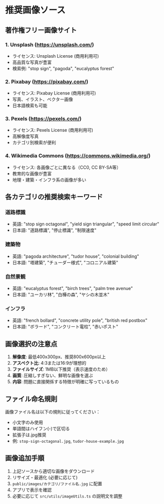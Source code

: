 # 推奨画像ソース

## 著作権フリー画像サイト

### 1. **Unsplash** (https://unsplash.com/)
- ライセンス: Unsplash License (商用利用可)
- 高品質な写真が豊富
- 検索例: "stop sign", "pagoda", "eucalyptus forest"

### 2. **Pixabay** (https://pixabay.com/)
- ライセンス: Pixabay License (商用利用可)
- 写真、イラスト、ベクター画像
- 日本語検索も可能

### 3. **Pexels** (https://pexels.com/)
- ライセンス: Pexels License (商用利用可)
- 高解像度写真
- カテゴリ別検索が便利

### 4. **Wikimedia Commons** (https://commons.wikimedia.org/)
- ライセンス: 各画像ごとに異なる（CC0, CC BY-SA等）
- 教育的な画像が豊富
- 地理・建築・インフラ系の画像が多い

## 各カテゴリの推奨検索キーワード

### 道路標識
- 英語: "stop sign octagonal", "yield sign triangular", "speed limit circular"
- 日本語: "道路標識", "停止標識", "制限速度"

### 建築物
- 英語: "pagoda architecture", "tudor house", "colonial building"
- 日本語: "塔建築", "チューダー様式", "コロニアル建築"

### 自然景観
- 英語: "eucalyptus forest", "birch trees", "palm tree avenue"
- 日本語: "ユーカリ林", "白樺の森", "ヤシの木並木"

### インフラ
- 英語: "french bollard", "concrete utility pole", "british red postbox"
- 日本語: "ボラード", "コンクリート電柱", "赤いポスト"

## 画像選択の注意点

1. **解像度**: 最低400x300px、推奨800x600px以上
2. **アスペクト比**: 4:3または16:9が理想的
3. **ファイルサイズ**: 1MB以下推奨（表示速度のため）
4. **画質**: 圧縮しすぎない、鮮明な画像を選ぶ
5. **内容**: 問題に直接関係する特徴が明確に写っているもの

## ファイル命名規則

画像ファイル名は以下の規則に従ってください：
- 小文字のみ使用
- 単語間はハイフン(-)で区切る
- 拡張子は.jpg推奨
- 例: `stop-sign-octagonal.jpg`, `tudor-house-example.jpg`

## 画像追加手順

1. 上記ソースから適切な画像をダウンロード
2. リサイズ・最適化 (必要に応じて)
3. `public/images/カテゴリ/ファイル名.jpg` に配置
4. アプリで表示を確認
5. 必要に応じて `src/utils/imageUtils.ts` の説明文を調整